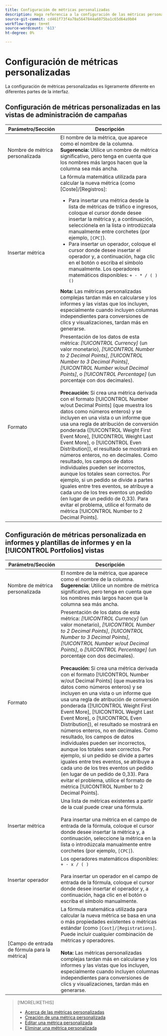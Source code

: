 ```yaml
---
title: Configuración de métricas personalizadas
description: Haga referencia a la configuración de las métricas personalizadas, que se calculan a partir de las métricas estándar.
source-git-commit: cd461f73f4a70a5647844a6075ba1c65d64a9b04
workflow-type: tm+mt
source-wordcount: '613'
ht-degree: 0%

---
```


# Configuración de métricas personalizadas

La configuración de métricas personalizadas es ligeramente diferente en diferentes partes de la interfaz.

## Configuración de métricas personalizadas en las vistas de administración de campañas

| Parámetro/Sección | Descripción |
|----|----|
| Nombre de métrica personalizada | El nombre de la métrica, que aparece como el nombre de la columna. <b>Sugerencia:</b> Utilice un nombre de métrica significativo, pero tenga en cuenta que los nombres más largos hacen que la columna sea más ancha. |
| Insertar métrica | La fórmula matemática utilizada para calcular la nueva métrica (como [Coste]/[Registros]:<ul><li>Para insertar una métrica desde la lista de métricas de tráfico e ingresos, coloque el cursor donde desee insertar la métrica y, a continuación, selecciónela en la lista o introdúzcala manualmente entre corchetes (por ejemplo, `[CPC]`).</li><li>Para insertar un operador, coloque el cursor donde desee insertar el operador y, a continuación, haga clic en el botón o escriba el símbolo manualmente. Los operadores matemáticos disponibles: `+ - * / ( ) ()`</li></ul><b>Nota:</b> Las métricas personalizadas complejas tardan más en calcularse y los informes y las vistas que los incluyen, especialmente cuando incluyen columnas independientes para conversiones de clics y visualizaciones, tardan más en generarse. |
| Formato | Presentación de los datos de esta métrica: *[!UICONTROL Currency]* (un valor monetario), *[!UICONTROL Number to 2 Decimal Points]*, *[!UICONTROL Number to 3 Decimal Points]*, *[!UICONTROL Number w/out Decimal Points]*, o *[!UICONTROL Percentage]* (un porcentaje con dos decimales).<br><br><b>Precaución:</b> Si crea una métrica derivada con el formato [!UICONTROL Number w/out Decimal Points] (que muestra los datos como números enteros) y se incluyen en una vista o un informe que usa una regla de atribución de conversión ponderada ([!UICONTROL Weight First Event More], [!UICONTROL Weight Last Event More], o [!UICONTROL Even Distribution]), el resultado se mostrará en números enteros, no en decimales. Como resultado, los campos de datos individuales pueden ser incorrectos, aunque los totales sean correctos. Por ejemplo, si un pedido se divide a partes iguales entre tres eventos, se atribuye a cada uno de los tres eventos un pedido (en lugar de un pedido de 0,33). Para evitar el problema, utilice el formato de métrica [!UICONTROL Number to 2 Decimal Points]. |

## Configuración de métricas personalizada en informes y plantillas de informes y en la [!UICONTROL Portfolios] vistas

| Parámetro/Sección | Descripción |
|----|----|
| Nombre de métrica personalizada | El nombre de la métrica, que aparece como el nombre de la columna. <b>Sugerencia:</b> Utilice un nombre de métrica significativo, pero tenga en cuenta que los nombres más largos hacen que la columna sea más ancha. |
| Formato | Presentación de los datos de esta métrica: *[!UICONTROL Currency]* (un valor monetario), *[!UICONTROL Number to 2 Decimal Points]*, *[!UICONTROL Number to 3 Decimal Points]*, *[!UICONTROL Number w/out Decimal Points]*, o *[!UICONTROL Percentage]* (un porcentaje con dos decimales).<br><br><b>Precaución:</b> Si crea una métrica derivada con el formato [!UICONTROL Number w/out Decimal Points] (que muestra los datos como números enteros) y se incluyen en una vista o un informe que usa una regla de atribución de conversión ponderada ([!UICONTROL Weight First Event More], [!UICONTROL Weight Last Event More], o [!UICONTROL Even Distribution]), el resultado se mostrará en números enteros, no en decimales. Como resultado, los campos de datos individuales pueden ser incorrectos, aunque los totales sean correctos. Por ejemplo, si un pedido se divide a partes iguales entre tres eventos, se atribuye a cada uno de los tres eventos un pedido (en lugar de un pedido de 0,33). Para evitar el problema, utilice el formato de métrica [!UICONTROL Number to 2 Decimal Points]. |
| Insertar métrica | Una lista de métricas existentes a partir de la cual puede crear una fórmula.<br><br>Para insertar una métrica en el campo de entrada de la fórmula, coloque el cursor donde desee insertar la métrica y, a continuación, seleccione la métrica en la lista o introdúzcala manualmente entre corchetes (por ejemplo, `[CPC]`). |
| Insertar operador | Los operadores matemáticos disponibles: `+ - x / ( )`<br><br>Para insertar un operador en el campo de entrada de la fórmula, coloque el cursor donde desee insertar el operador y, a continuación, haga clic en el botón o escriba el símbolo manualmente. |
| [Campo de entrada de fórmula para la métrica] | La fórmula matemática utilizada para calcular la nueva métrica se basa en una o más propiedades existentes o métricas estándar (como `[Cost]/[Registrations]`. Puede incluir cualquier combinación de métricas y operadores.<br><br><b>Nota:</b> Las métricas personalizadas complejas tardan más en calcularse y los informes y las vistas que los incluyen, especialmente cuando incluyen columnas independientes para conversiones de clics y visualizaciones, tardan más en generarse. |

>[!MORELIKETHIS]
>
>* [Acerca de las métricas personalizadas](custom-metric-about.md)
>* [Creación de una métrica personalizada](custom-metric-create.md)
>* [Editar una métrica personalizada](custom-metric-edit.md)
>* [Eliminar una métrica personalizada](custom-metric-delete.md)

